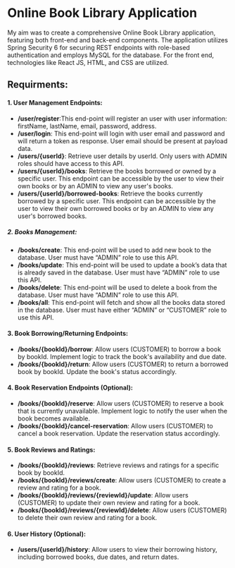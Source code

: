# Online Book Library Application 


My aim was to create a comprehensive Online Book Library application, featuring both front-end and back-end components. The application utilizes Spring Security 6 for securing REST endpoints with role-based authentication and employs MySQL for the database. For the front end, technologies like React JS, HTML, and CSS are utilized.

## Requirments: 
#### 1. User Management Endpoints:
* <b> /user/register</b>:This end-point will register an user with user information: firstName, lastName, email, password, address.
* <b>/user/login</b>: This end-point will login with user email and password and will return a token as response. User email should be present at payload data.
* <b>/users/{userId}</b>: Retrieve user details by userId. Only users with ADMIN roles should have access to this API.
* <b>/users/{userId}/books</b>: Retrieve the books borrowed or owned by a specific user. This endpoint can be accessible by the user to view their own books or by an ADMIN to view any user's books.
* <b>/users/{userId}/borrowed-books</b>: Retrieve the books currently borrowed by a specific user. This endpoint can be accessible by the user to view their own borrowed books or by an ADMIN to view any user's borrowed books.
##### 2. Books Management:
* **/books/create**: This end-point will be used to add new book to the database. User must have “ADMIN” role to use this API.
* **/books/update**: This end-point will be used to update a book’s data that is already saved in the database. User must have “ADMIN” role to use this API.
* **/books/delete**: This end-point will be used to delete a book from the database. User must have “ADMIN” role to use this API.
* **/books/all**: This end-point will fetch and show all the books data stored in the database. User must have either “ADMIN” or “CUSTOMER” role to use this API.
#### 3. Book Borrowing/Returning Endpoints:
* **/books/{bookId}/borrow**: Allow users (CUSTOMER) to borrow a book by bookId. Implement logic to track the book's availability and due date.
* **/books/{bookId}/return**: Allow users (CUSTOMER) to return a borrowed book by bookId. Update the book's status accordingly.
#### 4. Book Reservation Endpoints (Optional):
* **/books/{bookId}/reserve**: Allow users (CUSTOMER) to reserve a book that is currently unavailable. Implement logic to notify the user when the book becomes available.
* **/books/{bookId}/cancel-reservation**: Allow users (CUSTOMER) to cancel a book reservation. Update the reservation status accordingly.
#### 5. Book Reviews and Ratings:
* **/books/{bookId}/reviews**: Retrieve reviews and ratings for a specific book by bookId.
* **/books/{bookId}/reviews/create**: Allow users (CUSTOMER) to create a review and rating for a book.
* **/books/{bookId}/reviews/{reviewId}/update**: Allow users (CUSTOMER) to update their own review and rating for a book.
* **/books/{bookId}/reviews/{reviewId}/delete**: Allow users (CUSTOMER) to delete their own review and rating for a book.
#### 6. User History (Optional):
* **/users/{userId}/history**: Allow users to view their borrowing history, including borrowed books, due dates, and return dates.

